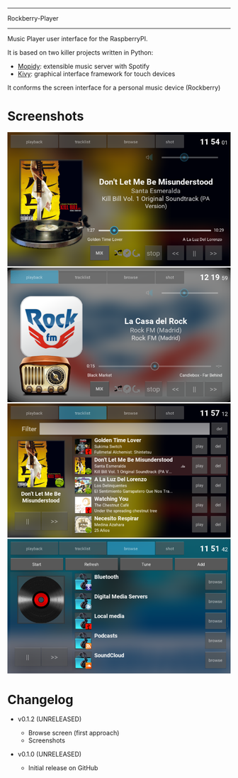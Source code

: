 ****************************
Rockberry-Player
****************************

Music Player user interface for the RaspberryPI.

It is based on two killer projects written in Python:
 - [Mopidy](https://www.mopidy.com): extensible music server with Spotify
 - [Kivy](https://kivy.org): graphical interface framework for touch devices

It conforms the screen interface for a personal music device (Rockberry)

Screenshots
===========
![Playback Screen](screenshots/playback_screen.png)
![Radio](screenshots/playback_radio.png)
![Tracklist Screen](screenshots/tracklist_screen.png)
![Browse Screen](screenshots/browse_screen.png)

Changelog
=========

* v0.1.2 (UNRELEASED)
    - Browse screen (first approach)
    - Screenshots

* v0.1.0 (UNRELEASED)
    - Initial release on GitHub
